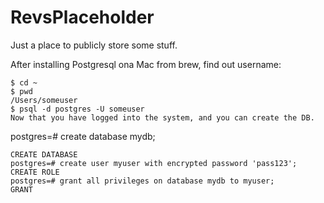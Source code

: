 # RevsPlaceholder
Just a place to publicly store some stuff. 

After installing Postgresql ona Mac from brew, find out username:
```
$ cd ~
$ pwd
/Users/someuser
$ psql -d postgres -U someuser
Now that you have logged into the system, and you can create the DB.
```

postgres=# create database mydb;
```
CREATE DATABASE
postgres=# create user myuser with encrypted password 'pass123';
CREATE ROLE
postgres=# grant all privileges on database mydb to myuser;
GRANT
```
